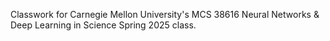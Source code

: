 Classwork for Carnegie Mellon University's MCS 38616 Neural Networks & Deep Learning in Science Spring 2025 class.
